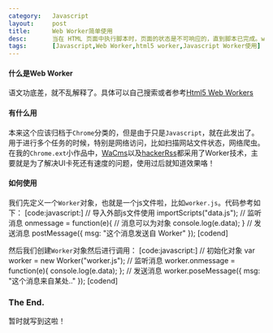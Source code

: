 ```yaml
---
category:   Javascript
layout:     post
title:      Web Worker简单使用
desc:       当在 HTML 页面中执行脚本时，页面的状态是不可响应的，直到脚本已完成。web worker 是运行在后台的 JavaScript，独立于其他脚本，不会影响页面的性能。
tags:       [Javascript,Web Worker,html5 worker,Javascript Worker使用]
---
```

#### 什么是Web Worker
语文功底差，就不乱解释了。具体可以自己搜索或者参考[Html5 Web Workers][link-w3c]

#### 有什么用
本来这个应该归档于`Chrome`分类的，但是由于只是`Javascript`，就在此发出了。    
用于进行多个任务的时候，特别是网络访问，比如扫描网站文件状态，网络爬虫。    
在我的`Chrome.ext`小作品中，[WaCms][link-wacms]以及[hackerRss][link-hrss]都采用了Worker技术，主要就是为了解决UI卡死还有速度的问题，使用过后就知道效果咯！

#### 如何使用
我们先定义一个`Worker`对象，也就是一个js文件啦，比如`worker.js`。代码参考如下：
[code:javascript:]
// 导入外部js文件使用
importScripts("data.js");
// 监听消息
onmessage = function(e){
    // 消息可以为对象
    console.log(e.data);
}
// 发送消息
postMessage({
    msg: "这个消息发送自 Worker"
});
[codend]

然后我们创建`Worker`对象然后进行调用：
[code:javascript:]
// 初始化对象
var worker = new Worker("worker.js");
// 监听消息
worker.onmessage = function(e){
    console.log(e.data);
};
// 发送消息
worker.poseMessage({
    msg: "这个消息来自某处.."
});
[codend]

### The End.
暂时就写到这啦！

[link-w3c]: http://www.w3school.com.cn/html5/html_5_webworkers.asp
[link-wacms]: https://github.com/h01/WaCms
[link-hrss]: https://github.com/h01/hackerRss